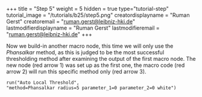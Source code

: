 +++
title = "Step 5"
weight = 5
hidden = true
type="tutorial-step"
tutorial_image = "/tutorials/b25/step5.png"
creatordisplayname = "Ruman Gerst"
creatoremail = "ruman.gerst@leibniz-hki.de"
lastmodifierdisplayname = "Ruman Gerst"
lastmodifieremail = "ruman.gerst@leibniz-hki.de"
+++

Now we build-in another macro node, this time we will only use the *Phansalkar* method, as this is judged to be the most successful thresholding method after examining the output of the first macro node. The new node (red arrow 1) was set up as the first one, the macro code (red arrow 2) will run this specific method only (red arrow 3).

```
run("Auto Local Threshold", 
"method=Phansalkar radius=5 parameter_1=0 parameter_2=0 white")
```